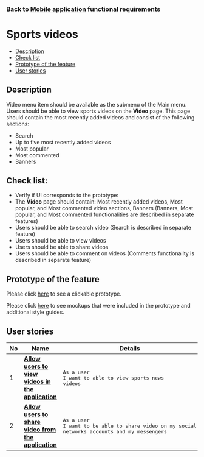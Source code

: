 ### Back to [Mobile application](../../#mobile-application) functional requirements

# Sports videos

- [Description](#description)
- [Check list](#check-list)
- [Prototype of the feature](#prototype-of-the-feature)
- [User stories](#user-stories)

## Description

Video menu item should be available as the submenu of the Main menu. Users should be able to view sports videos on the <b>Video</b> page. This page should contain the most recently added videos and consist of the following sections:
  - Search
  - Up to five most recently added videos
  - Most popular
  - Most commented
  - Banners

## Check list:

  - Verify if UI corresponds to the prototype:
  - The <b>Video</b> page should contain: Most recently added videos, Most popular, and Most commented video sections, Banners (Banners, Most popular, and Most commented functionalities are described in separate features)
  - Users should be able to search video (Search is described in separate feature)
  - Users should be able to view videos
  - Users should be able to share videos
  - Users should be able to comment on videos (Comments functionality is described in separate feature)

## Prototype of the feature

Please click [here](https://www.figma.com/proto/JVDTph8VY9Ye7kz8BTDxhJ/1-Sports-Hub-General-Prototype?page-id=0%3A5852&node-id=0%3A7481&viewport=-1637%2C-969%2C0.37520089745521545&scaling=scale-down) to see a clickable prototype.

Please click [here](https://www.figma.com/file/egXgh8BYD7Xaa0JeMNhv9R/Manage-advertisements?node-id=0%3A1075) to see mockups that were included in the prototype and additional style guides.

## User stories

No           |      Name     |   Details
------------ | ------------- | -------------
1 |[**Allow users to view videos in the application**](/sports_hub_portal/mobile_application_features/video_page/user_stories/user_video_list)|<pre>As a user</br>I want to able to view sports news videos</pre>
2 |[**Allow users to share video from the application**](/sports_hub_portal/mobile_application_features/video_page/user_stories/share_video)|<pre>As a user</br>I want to be able to share video on my social networks accounts and my messengers</pre>
